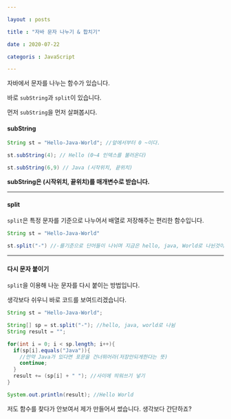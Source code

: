 ```yaml
---

layout : posts

title : "자바 문자 나누기 & 합치기"

date : 2020-07-22

categoris : JavaScript

---
```


자바에서 문자를 나누는 함수가 있습니다.

바로 `subString`과 `split`이 있습니다.

먼저 `subString`을 먼저 살펴봅시다.

<h4>subString</h4>

```java
String st = "Hello-Java-World"; //앞에서부터 0 ~이다.

st.subString(4); // Hello (0~4 인덱스를 불러온다)

st.subString(6,9) // Java (시작위치, 끝위치)
```

**subString은 (시작위치, 끝위치)를 매개변수로 받습니다.**

<hr>

<h4>split</h4>

`split`은 특정 문자를 기준으로 나누어서 배열로 저장해주는 편리한 함수입니다.

```java
String st = "Hello-Java-World"

st.split("-") //-를기준으로 단어들이 나뉘며 지금은 hello, java, World로 나뉜것이다.
```

<hr>

<h4>다시 문자 붙이기</h4>

`split`을 이용해 나눈 문자를 다시 붙이는 방법입니다.

생각보다 쉬우니 바로 코드를 보여드리겠습니다.

```java
String st = "Hello-Java-World";

String[] sp = st.split("-"); //hello, java, world로 나뉨
String result = "";

for(int i = 0; i < sp.length; i++){
  if(sp[i].equals("Java")){
    //만약 Java가 있다면 포문을 건너뛰어라(저장안되게한다는 뜻)
    continue;
  }
  result += (sp[i] + " "); //사이에 띄워쓰기 넣기
}

System.out.println(result); //Hello World
```

저도 함수를 찾다가 안보여서 제가 만들어서 썼습니다.
생각보다 간단하죠?
